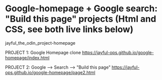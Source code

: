 # Google-homepage + Google search: "Build this page" projects (Html and CSS, see both live links below)
jayful_the_odin_project-homepage

PROJECT 1: Google Homepage clone
https://jayful-ops.github.io/google-homepage/index.html

PROJECT 2: Google --> Search --> "Build this page"
https://jayful-ops.github.io/google-homepage/page2.html
